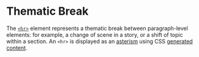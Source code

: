 # Thematic Break

The [`<hr>`](https://developer.mozilla.org/en-US/docs/Web/HTML/Element/hr) element
represents a thematic break between paragraph-level elements: for example, a
change of scene in a story, or a shift of topic within a section. An `<hr>` is
displayed as an [asterism](https://en.wikipedia.org/wiki/Asterism_(typography))
using CSS [generated content](https://developer.mozilla.org/en-US/docs/Learn/CSS/Howto/Generated_content).
